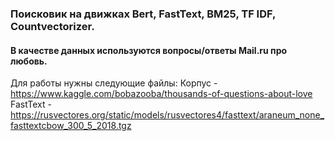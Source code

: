 ### Поисковик на движках Bert, FastText, BM25, TF IDF, Countvectorizer. 
#### В качестве данных используются вопросы/ответы Mail.ru про любовь.

Для работы нужны следующие файлы:
Корпус - https://www.kaggle.com/bobazooba/thousands-of-questions-about-love
FastText - https://rusvectores.org/static/models/rusvectores4/fasttext/araneum_none_fasttextcbow_300_5_2018.tgz


